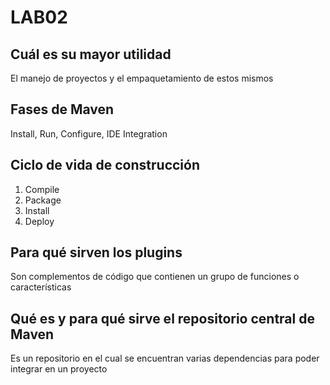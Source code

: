# LAB02

## Cuál es su mayor utilidad

El manejo de proyectos y el empaquetamiento de estos mismos

## Fases de Maven 

Install, Run, Configure, IDE Integration

## Ciclo de vida de construcción

1. Compile
2. Package
3. Install
4. Deploy

## Para qué sirven los plugins

Son complementos de código que contienen un grupo de funciones o características

## Qué es y para qué sirve el repositorio central de Maven

Es un repositorio en el cual se encuentran varias dependencias para poder integrar en un proyecto 

